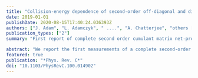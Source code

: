 ```yaml
---
title: "Collision-energy dependence of second-order off-diagonal and diagonal cumulants of net-charge, net-proton, and net-kaon multiplicity distributions in Au + Au collisions"
date: 2019-01-01
publishDate: 2020-08-15T17:40:24.036393Z
authors: ["J. Adam", "L. Adamczyk", " ....", "A. Chatterjee", "others [STAR Collaboration]"]
publication_types: ["2"]
summary: "First report of complete second order cumulant matrix net-proton, net-charge, and net-kaon multiplicity distributions for the first phase of the beam energy scan program at the Relativistic Heavy Ion Collider."

abstract: "We report the first measurements of a complete second-order cumulant matrix of net-charge, net-proton, and net-kaon multiplicity distributions for the first phase of the beam energy scan program at the Relativistic Heavy Ion Collider. This includes the centrality and, for the first time, the pseudorapidity window dependence of both diagonal and off-diagonal cumulants in Au+Au collisions at sNN= 7.7–200 GeV. Within the available acceptance of |η|<0.5, the cumulants grow linearly with the pseudorapidity window. Relative to the corresponding measurements in peripheral collisions, the ratio of off-diagonal over diagonal cumulants in central collisions indicates an excess correlation between net-charge and net-kaon, as well as between net-charge and net-proton. The strength of such excess correlation increases with the collision energy. The correlation between net-proton and net-kaon multiplicity distributions is observed to be negative at sNN= 200 GeV and change to positive at the lowest collision energy. Model calculations based on nonthermal (UrQMD) and thermal (HRG) production of hadrons cannot explain the data. These measurements will help map the quantum chromodynamics phase diagram, constrain hadron resonance gas model calculations and provide new insights on the energy dependence of baryon-strangeness correlations."
featured: true
publication: "*Phys. Rev. C*"
doi: "10.1103/PhysRevC.100.014902"
---
```


